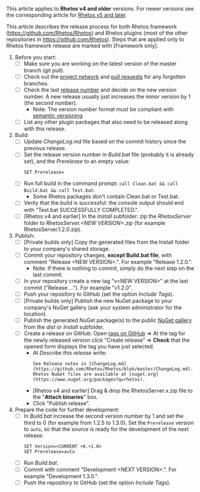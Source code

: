 This article applies to **Rhetos v4 and older** versions.
For newer versions see the corresponding article for
[Rhetos v5 and later](Releasing-a-new-Rhetos-version).

This article describes the release process for both Rhetos framework (<https://github.com/Rhetos/Rhetos>)
and Rhetos plugins (most of the other repositories in <https://github.com/Rhetos>).
Steps that are applied only to Rhetos framework release are marked with [Framework only].

1. Before you start:
    * [ ] Make sure you are working on the latest version of the master branch (git pull).
    * [ ] Check out the [project network](https://github.com/Rhetos/Rhetos/network)
      and [pull requests](https://github.com/Rhetos/Rhetos/pulls) for any forgotten branches.
    * [ ] Check the last [release number](https://github.com/Rhetos/Rhetos/releases) and decide on the new version number.
      A new release usually just increases the minor version by 1 (the second number).
      * Note: The version number format must be compliant with [semantic versioning](https://semver.org/).
    * [ ] List any other plugin packages that also need to be released along with this release.
2. Build:
    * [ ] Update *ChangeLog.md* file based on the commit history since the previous release.
    * [ ] Set the release version number in *Build.bat* file (probably it is already set), and the *Prerelease* to an empty value:
      ```text
      SET Prerelease=
      ```
    * [ ] Run full build in the command prompt: `call Clean.bat && call Build.bat && call Test.bat`.
      * Some Rhetos packages don't contain Clean.bat or Test.bat.
    * [ ] Verity that the build is successful: the console output should end with "Test.bat SUCCESSFULLY COMPLETED.".
    * [ ] [Rhetos v4 and earlier] In the *Install* subfolder: zip the *RhetosServer* folder
          to *RhetosServer.&lt;NEW VERSION&gt;.zip* (for example RhetosServer.1.2.0.zip).
3. Publish:
    * [ ] [Private builds only] Copy the generated files from the Install folder to your company's shared storage.
    * [ ] Commit your repository changes, **except Build.bat file**, with comment "Release &lt;NEW VERSION&gt;.".
      For example "Release 1.2.0.".
      * Note: If there is nothing to commit, simply do the next step on the last commit.
    * [ ] In your repository create a new tag "v&lt;NEW VERSION&gt;" at the last commit ("Release ...").
      For example "v1.2.0".
    * [ ] Push your repository to GitHub (set the option *Include Tags*).
    * [ ] [Private builds only] Publish the new NuGet package to your company's NuGet gallery (ask your system administrator for the location).
    * [ ] Publish the generated NuGet package(s) to the public [NuGet gallery](https://www.nuget.org/packages/manage/upload) from the *dist* or *Install* subfolder.
    * [ ] Create a release on GitHub: Open [tags on GitHub](https://github.com/Rhetos/Rhetos/tags)
      => At the tag for the newly released version click "Create release"
      => **Check** that the opened form displays the tag you have just selected.
      * At *Describe this release* write:
        ```text
        See Release notes in [ChangeLog.md](https://github.com/Rhetos/Rhetos/blob/master/ChangeLog.md).
        Rhetos NuGet files are available at [nuget.org](https://www.nuget.org/packages?q=rhetos).
        ```
      * [Rhetos v4 and earlier] Drag & drop the RhetosServer.x.zip file to the "**Attach binaries**" box.
      * Click "Publish release".
4. Prepare the code for further development:
    * [ ] In *Build.bat* increase the second version number by 1 and set the third to 0
          (for example from 1.2.5 to 1.3.0). Set the `Prerelease` version to `auto`,
          so that the source is ready for the development of the next release:
      ```text
      SET Version=<CURRENT +0.+1.0>
      SET Prerelease=auto
      ```
    * [ ] Run *Build.bat*.
    * [ ] Commit with comment "Development &lt;NEXT VERSION&gt;.". For example "Development 1.3.0.".
    * [ ] Push the repository to GitHub (set the option *Include Tags*).
